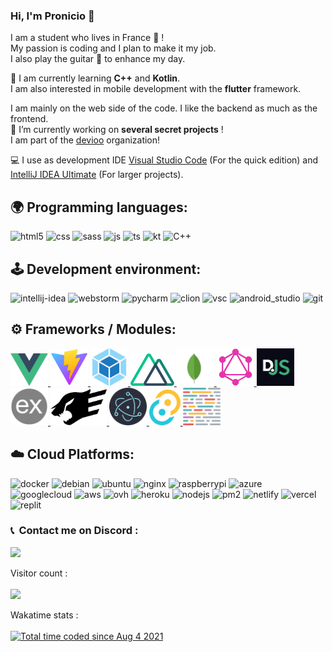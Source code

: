 

### Hi, I'm Pronicio 👋

I am a student who lives in France 🥖 !  
My passion is coding and I plan to make it my job.  
I also play the guitar :guitar: to enhance my day.<br>

🧬 I am currently learning **C++** and **Kotlin**.  
I am also interested in mobile development with the **flutter** framework.  

I am mainly on the web side of the code. I like the backend as much as the frontend.  
🔭 I’m currently working on **several secret projects** !  
I am part of the [devioo](https://devioo.com/) organization! 

💻 I use as development IDE [Visual Studio Code](https://code.visualstudio.com/) (For the quick edition) and [IntelliJ IDEA Ultimate](https://www.jetbrains.com/idea/) (For larger projects).

## 🌍 Programming languages:

<p>
  <img alt="html5" src="https://img.shields.io/badge/-HTML5-E34F26?style=for-the-badge&logo=html5&logoColor=white" />
  <img alt="css" src="https://img.shields.io/badge/-CSS-00A6FF?style=for-the-badge&logo=css3&logoColor=white" />
  <img alt="sass" src="https://img.shields.io/badge/sass-ce679a.svg?style=for-the-badge&logo=sass&logoColor=white" />
  <img alt="js" src="https://img.shields.io/badge/-Javascript-FFEE00?style=for-the-badge&logo=javascript&logoColor=black" />
  <img alt="ts" src="https://img.shields.io/badge/typescript-2f74c0?style=for-the-badge&logo=typescript&logoColor=white" />
  <img alt="kt" src="https://img.shields.io/badge/kotlin-9050e4?style=for-the-badge&logo=kotlin&logoColor=white" />
  <img alt="C++" src="https://img.shields.io/badge/C%2B%2B-00599C?style=for-the-badge&logo=c%2B%2B&logoColor=white" />
</p>

## 🕹 Development environment:

<p>
  <img alt="intellij-idea" src="https://img.shields.io/badge/IntelliJ_IDEA-157de8.svg?style=for-the-badge&logo=intellij-idea&logoColor=white" />
  <img alt="webstorm" src="https://img.shields.io/badge/webstorm-00c7d0.svg?style=for-the-badge&logo=webstorm&logoColor=white" />
  <img alt="pycharm" src="https://img.shields.io/badge/pycharm-20d089.svg?style=for-the-badge&logo=pycharm&logoColor=white" />
  <img alt="clion" src="https://img.shields.io/badge/clion-029de0.svg?style=for-the-badge&logo=clion&logoColor=white" />
  <img alt="vsc" src="https://img.shields.io/badge/visual_studio_code-0076c6.svg?style=for-the-badge&logo=visualstudiocode&logoColor=white" />
  <img alt="android_studio" src="https://img.shields.io/badge/android_studio-3bd580.svg?style=for-the-badge&logo=androidstudio&logoColor=white" />
  <img alt="git" src="https://img.shields.io/badge/git-eb4d28.svg?style=for-the-badge&logo=git&logoColor=white" />
</p>


## ⚙️ Frameworks / Modules:

<p>
  <a href="https://vuejs.org" target="_blank">
    <img alt="vue" width="60px" src="https://raw.githubusercontent.com/Pronicio/Pronicio/main/logo/Vue.js.svg"/>
  </a>
  <a href="https://vitejs.dev/" target="_blank">
    <img alt="vite" width="60px" src="https://raw.githubusercontent.com/Pronicio/Pronicio/main/logo/Vite.svg"/>
  </a>
  <a href="https://webpack.js.org/" target="_blank">
    <img alt="webpack" width="60px" src="https://raw.githubusercontent.com/Pronicio/Pronicio/main/logo/Webpack.svg"/>
  </a>
  <a href="https://nuxtjs.org/" target="_blank">
    <img alt="nuxt" width="70px" src="https://raw.githubusercontent.com/Pronicio/Pronicio/main/logo/Nuxt.svg"/>
  </a>
  <a href="https://www.mongodb.com" target="_blank">
    <img alt="mongodb" width="60px" src="https://raw.githubusercontent.com/Pronicio/Pronicio/main/logo/MongoDB.svg"/>
  </a>
  <a href="https://graphql.org" target="_blank">
    <img alt="graphql" width="60px" src="https://raw.githubusercontent.com/Pronicio/Pronicio/main/logo/GraphQL.svg"/>
  </a>
  <a href="https://discord.js.org" target="_blank">
    <img alt="discordjs" width="60px" src="https://raw.githubusercontent.com/Pronicio/Pronicio/main/logo/discordjs.png"/>
  </a>
  <a href="https://expressjs.com" target="_blank">
    <img alt="expressjs" width="60px" src="https://raw.githubusercontent.com/Pronicio/Pronicio/main/logo/expressjs.png"/>
  </a>
  <a href="https://www.fastify.io" target="_blank">
    <img alt="fastify" width="90px" src="https://raw.githubusercontent.com/Pronicio/Pronicio/main/logo/fastify.svg"/>
  </a>
  <a href="https://www.electronjs.org/" target="_blank">
    <img alt="electron" width="60px" src="https://raw.githubusercontent.com/Pronicio/Pronicio/main/logo/Electron.svg"/>
  </a>
  <a href="https://tauri.studio/" target="_blank">
    <img alt="tauri" width="50px" src="https://raw.githubusercontent.com/Pronicio/Pronicio/main/logo/Tauri.svg"/>
  </a>
  <a href="https://prettier.io/" target="_blank">
    <img alt="prettier" width="60px" src="https://raw.githubusercontent.com/Pronicio/Pronicio/main/logo/Prettier.svg"/>
  </a>
</p>

## ☁️️ Cloud Platforms:

<p>
  <img alt="docker" src="https://img.shields.io/badge/docker-0098d5.svg?style=for-the-badge&logo=docker&logoColor=white" />
  <img alt="debian" src="https://img.shields.io/badge/debian-d0074e.svg?style=for-the-badge&logo=debian&logoColor=white" />
  <img alt="ubuntu" src="https://img.shields.io/badge/ubuntu-e75b25.svg?style=for-the-badge&logo=ubuntu&logoColor=white" />
  <img alt="nginx" src="https://img.shields.io/badge/Nginx-009639?style=for-the-badge&logo=nginx&logoColor=white" />
  <img alt="raspberrypi" src="https://img.shields.io/badge/raspberrypi-c31949.svg?style=for-the-badge&logo=raspberrypi&logoColor=white" />
  <img alt="azure" src="https://img.shields.io/badge/microsoft_azure-34b1eb.svg?style=for-the-badge&logo=microsoftazure&logoColor=white" />
  <img alt="googlecloud" src="https://img.shields.io/badge/google_cloud-32a350.svg?style=for-the-badge&logo=googlecloud&logoColor=white" />
  <img alt="aws" src="https://img.shields.io/badge/amazon_aws-f79400.svg?style=for-the-badge&logo=amazonaws&logoColor=white" />
  <img alt="ovh" src="https://img.shields.io/badge/ovh-0238de.svg?style=for-the-badge&logo=ovh&logoColor=white" />
  <img alt="heroku" src="https://img.shields.io/badge/heroku-571dac.svg?style=for-the-badge&logo=heroku&logoColor=white" />
  <img alt="nodejs" src="https://img.shields.io/badge/-NodeJS-43853D?style=for-the-badge&logo=Node.js&logoColor=white" />
  <img alt="pm2" src="https://img.shields.io/badge/pm2-2b037a.svg?style=for-the-badge&logo=pm2&logoColor=white" />
  <img alt="netlify" src="https://img.shields.io/badge/netlify-33abb5.svg?style=for-the-badge&logo=netlify&logoColor=white" />
  <img alt="vercel" src="https://img.shields.io/badge/vercel-000.svg?style=for-the-badge&logo=vercel&logoColor=white" />
  <img alt="replit" src="https://img.shields.io/badge/replit-55676e.svg?style=for-the-badge&logo=replit&logoColor=white" />
</p>

  
### <p>📞 &nbsp;Contact me on Discord :</p>
<p>
  <img src="https://discord.c99.nl/widget/theme-4/477582590329749504.png">
</p>
  
<p align="left">
  Visitor count :<br><br>
  <img src="https://profile-counter.glitch.me/Pronicio/count.svg" />
</p>

<p align="left">
  Wakatime stats :<br><br>
  <a href="https://wakatime.com/@fa794658-052c-46a2-941e-4dc515574900"><img src="https://wakatime.com/badge/user/fa794658-052c-46a2-941e-4dc515574900.svg" alt="Total time coded since Aug 4 2021" /></a>
</p>
